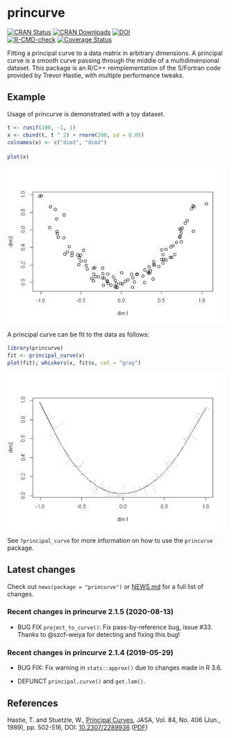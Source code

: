 
<!-- README.md is generated from README.Rmd. Please edit that file -->

# princurve

[![CRAN
Status](https://www.r-pkg.org/badges/version/princurve)](https://cran.r-project.org/package=princurve)
[![CRAN
Downloads](https://cranlogs.r-pkg.org/badges/princurve)](https://cran.r-project.org/package=princurve)
[![DOI](https://zenodo.org/badge/125849601.svg)](https://zenodo.org/badge/latestdoi/125849601)  
[![R-CMD-check](https://github.com/rcannood/princurve/workflows/R-CMD-check/badge.svg)](https://github.com/rcannood/princurve/actions?query=workflow%3AR-CMD-check)
[![Coverage
Status](https://codecov.io/gh/rcannood/princurve/branch/master/graph/badge.svg)](https://codecov.io/gh/rcannood/princurve?branch=master)

Fitting a principal curve to a data matrix in arbitrary dimensions. A
principal curve is a smooth curve passing through the middle of a
multidimensional dataset. This package is an R/C++ reimplementation of
the S/Fortran code provided by Trevor Hastie, with multiple performance
tweaks.

## Example

Usage of princurve is demonstrated with a toy dataset.

``` r
t <- runif(100, -1, 1)
x <- cbind(t, t ^ 2) + rnorm(200, sd = 0.05)
colnames(x) <- c("dim1", "dim2")

plot(x)
```

![](man/figures/README_example-1.png)<!-- -->

A principal curve can be fit to the data as follows:

``` r
library(princurve)
fit <- principal_curve(x)
plot(fit); whiskers(x, fit$s, col = "gray")
```

![](man/figures/README_princurve-1.png)<!-- -->

See `?principal_curve` for more information on how to use the
`princurve` package.

## Latest changes

Check out `news(package = "princurve")` or [NEWS.md](NEWS.md) for a full
list of changes.

<!-- This section gets automatically generated from NEWS.md -->

### Recent changes in princurve 2.1.5 (2020-08-13)

  - BUG FIX `project_to_curve()`: Fix pass-by-reference bug, issue \#33.
    Thanks to @szcf-weiya for detecting and fixing this bug\!

### Recent changes in princurve 2.1.4 (2019-05-29)

  - BUG FIX: Fix warning in `stats::approx()` due to changes made in R
    3.6.

  - DEFUNCT `principal.curve()` and `get.lam()`.

## References

Hastie, T. and Stuetzle, W., [Principal
Curves](https://www.jstor.org/stable/2289936), JASA, Vol. 84, No. 406
(Jun., 1989), pp. 502-516, DOI:
[10.2307/2289936](http://doi.org/10.2307/2289936)
([PDF](https://web.stanford.edu/~hastie/Papers/principalcurves.pdf))
